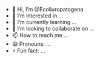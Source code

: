 - 👋 Hi, I’m @Ecoliuropatogena
- 👀 I’m interested in ...
- 🌱 I’m currently learning ...
- 💞️ I’m looking to collaborate on ...
- 📫 How to reach me ...
- 😄 Pronouns: ...
- ⚡ Fun fact: ...

<!---
Ecoliuropatogena/Ecoliuropatogena is a ✨ special ✨ repository because its `README.md` (this file) appears on your GitHub profile.
You can click the Preview link to take a look at your changes.
--->
